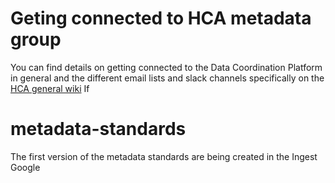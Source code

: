 # Geting connected to HCA metadata group
You can find details on getting connected to the Data Coordination Platform in general and the different email lists and slack channels specifically on the [HCA general wiki](https://github.com/HumanCellAtlas/wiki/wiki)  If 
# metadata-standards
The first version of the metadata standards are being created in the Ingest Google
